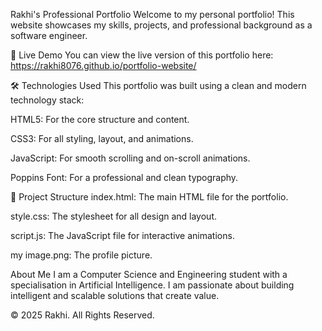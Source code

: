 Rakhi's Professional Portfolio
Welcome to my personal portfolio! This website showcases my skills, projects, and professional background as a software engineer.

🚀 Live Demo
You can view the live version of this portfolio here:
https://rakhi8076.github.io/portfolio-website/

🛠️ Technologies Used
This portfolio was built using a clean and modern technology stack:

HTML5: For the core structure and content.

CSS3: For all styling, layout, and animations.

JavaScript: For smooth scrolling and on-scroll animations.

Poppins Font: For a professional and clean typography.

📁 Project Structure
index.html: The main HTML file for the portfolio.

style.css: The stylesheet for all design and layout.

script.js: The JavaScript file for interactive animations.

my image.png: The profile picture.

About Me
I am a Computer Science and Engineering student with a specialisation in Artificial Intelligence. I am passionate about building intelligent and scalable solutions that create value.

© 2025 Rakhi. All Rights Reserved.
